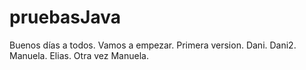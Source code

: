 pruebasJava
===========
Buenos días a todos.
Vamos a empezar.
Primera version.
Dani.
Dani2.
Manuela.
Elias.
Otra vez Manuela.